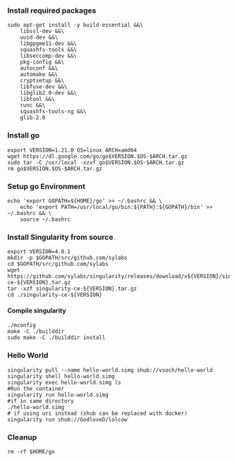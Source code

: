 ### Install required packages
```commandline
sudo apt-get install -y build-essential &&\
    libssl-dev &&\
    uuid-dev &&\
    libgpgme11-dev &&\
    squashfs-tools &&\
    libseccomp-dev &&\
    pkg-config &&\
    autoconf &&\
    automake &&\
    cryptsetup &&\
    libfuse-dev &&\
    libglib2.0-dev &&\
    libtool &&\
    runc &&\
    squashfs-tools-ng &&\
    glib-2.0
```

### Install go
```commandline
export VERSION=1.21.0 OS=linux ARCH=amd64
wget https://dl.google.com/go/go$VERSION.$OS-$ARCH.tar.gz
sudo tar -C /usr/local -xzvf go$VERSION.$OS-$ARCH.tar.gz
rm go$VERSION.$OS-$ARCH.tar.gz
```

### Setup go Environment

```commandline
echo 'export GOPATH=${HOME}/go' >> ~/.bashrc && \
    echo 'export PATH=/usr/local/go/bin:${PATH}:${GOPATH}/bin' >> ~/.bashrc && \
    source ~/.bashrc
```

### Install Singularity from source
```commandline
export VERSION=4.0.1
mkdir -p $GOPATH/src/github.com/sylabs
cd $GOPATH/src/github.com/sylabs
wget https://github.com/sylabs/singularity/releases/download/v${VERSION}/singularity-ce-${VERSION}.tar.gz
tar -xzf singularity-ce-${VERSION}.tar.gz
cd ./singularity-ce-${VERSION}
```

#### Compile singularity
```commandline
./mconfig
make -C ./builddir
sudo make -C ./builddir install
```

### Hello World
```commandline
singularity pull --name hello-world.simg shub://vsoch/hello-world
singularity shell hello-world.simg
singularity exec hello-world.simg ls 
#Run the container
singularity run hello-world.simg
#if in same directory
./hello-world.simg
# if using uri instead (shub can be replaced with docker)
singularity run shub://GodloveD/lolcow
```

### Cleanup
```commandline
rm -rf $HOME/go
```


